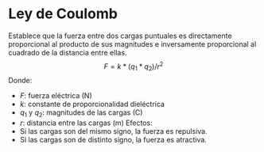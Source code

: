 # Ley de Coulomb
Establece que la fuerza entre dos cargas puntuales es directamente proporcional al producto de sus magnitudes e inversamente proporcional al cuadrado de la distancia entre ellas.
$$
F = k * (q_1 * q_2) / r^2
$$
Donde:
 * $F$: fuerza eléctrica (N)
 * $k$: constante de proporcionalidad dieléctrica
 * $q_1$ y $q_2$: magnitudes de las cargas (C)
 * $r$: distancia entre las cargas (m)
Efectos:
 * Si las cargas son del mismo signo, la fuerza es repulsiva.
 * Si las cargas son de distinto signo, la fuerza es atractiva.